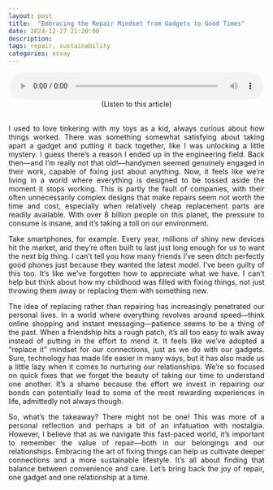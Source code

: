 ```yaml
---
layout: post
title:  "Embracing the Repair Mindset from Gadgets to Good Times"
date: 2024-12-27 21:20:00
description: 
tags: repair, sustainability
categories: essay
---
```


<figure style="text-align: center; max-width: 500px; margin: 0 auto;">
    <audio controls style="width: 100%;">
        <source src="/assets/audio/repair_minset.mp3" type="audio/mpeg">
        Your browser does not support the audio element.
    </audio>
    <figcaption>(Listen to this article)</figcaption>
</figure>

<br>

<div style="text-align: justify;">

<p>I used to love tinkering with my toys as a kid, always curious about how things worked. There was something somewhat satisfying about taking apart a gadget and putting it back together, like I was unlocking a little mystery. I guess there’s a reason I ended up in the engineering field. Back then—and I’m really not that old!—handymen seemed genuinely engaged in their work, capable of fixing just about anything. Now, it feels like we’re living in a world where everything is designed to be tossed aside the moment it stops working. This is partly the fault of companies, with their often unnecessarily complex designs that make repairs seem not worth the time and cost, especially when relatively cheap replacement parts are readily available. With over 8 billion people on this planet, the pressure to consume is insane, and it’s taking a toll on our environment.</p>

<p>Take smartphones, for example. Every year, millions of shiny new devices hit the market, and they’re often built to last just long enough for us to want the next big thing. I can’t tell you how many friends I’ve seen ditch perfectly good phones just because they wanted the latest model. I’ve been guilty of this too. It’s like we’ve forgotten how to appreciate what we have. I can’t help but think about how my childhood was filled with fixing things, not just throwing them away or replacing them with something new.</p>

<p>The idea of replacing rather than repairing has increasingly penetrated our personal lives. In a world where everything revolves around speed—think online shopping and instant messaging—patience seems to be a thing of the past. When a friendship hits a rough patch, it’s all too easy to walk away instead of putting in the effort to mend it. It feels like we’ve adopted a “replace it” mindset for our connections, just as we do with our gadgets. Sure, technology has made life easier in many ways, but it has also made us a little lazy when it comes to nurturing our relationships. We’re so focused on quick fixes that we forget the beauty of taking our time to understand one another. It’s a shame because the effort we invest in repairing our bonds can potentially lead to some of the most rewarding experiences in life, admittedly not always though.</p>

<p>So, what’s the takeaway? There might not be one! This was more of a personal reflection and perhaps a bit of an infatuation with nostalgia. However, I believe that as we navigate this fast-paced world, it’s important to remember the value of repair—both in our belongings and our relationships. Embracing the art of fixing things can help us cultivate deeper connections and a more sustainable lifestyle. It’s all about finding that balance between convenience and care. Let’s bring back the joy of repair, one gadget and one relationship at a time.</p>

</div>